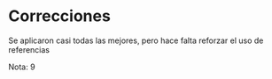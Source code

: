 # Correcciones

Se aplicaron casi todas las mejores, pero hace falta reforzar el uso de referencias

Nota: 9
